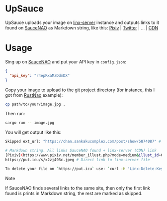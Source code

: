 # UpSauce

UpSauce uploads your image on [linx-server](https://github.com/ZizzyDizzyMC/linx-server/) instance and
outputs links to it found on [SauceNAO](https://saucenao.com) as Markdown string, like this: [Pixiv](https://www.pixiv.net/member_illust.php?mode=medium&illust_id=61477678) | [Twitter](https://twitter.com/i/web/status/837653407900934145) | ... | [CDN](https://put.icu/x2zj493c.jpeg)

# Usage
Sing up on [SauceNAO](https://saucenao.com) and put your API key in `config.json`:

```json
{
  "api_key": "r4epRxaMzDdmDX"
}
```

Copy your image to upload to the git project directory
(for instance, [this](https://i.imgur.com/W42kkKS.jpg) I got from [RustNao](https://github.com/ClementTsang/RustNAO) example):

```bash
cp path/to/your/image.jpg . 
```

Then run:
```bash
cargo run -- image.jpg
```

You will get output like this:
```bash
Skipped ext_url: "https://chan.sankakucomplex.com/post/show/5874087" # This source is not included in the next Markdown string

# Markdown string. All links SauceNAO found + linx-server (CDN) link
[Pixiv](https://www.pixiv.net/member_illust.php?mode=medium&illust_id=61477678) | [Twitter](https://twitter.com/i/web/status/837653407900934145) | ... | [CDN](https://put.icu/x2zj493c.jpeg)
https://put.icu/s/x2zj493c.jpeg # Direct link to linx-server file

To delete your file on `https://put.icu` use: `curl -H "Linx-Delete-Key: Ypzwq5tT81UkLUiwYuEYXQ5oPWOHaw" -X DELETE https://put.icu/x2zj493c.jpeg` # Delete uploaded file if you no longer need it.
```

> [!NOTE]
> If SauceNAO finds several links to the same site, then only the first link found is prints in Markdown string, the rest are marked as skipped.

